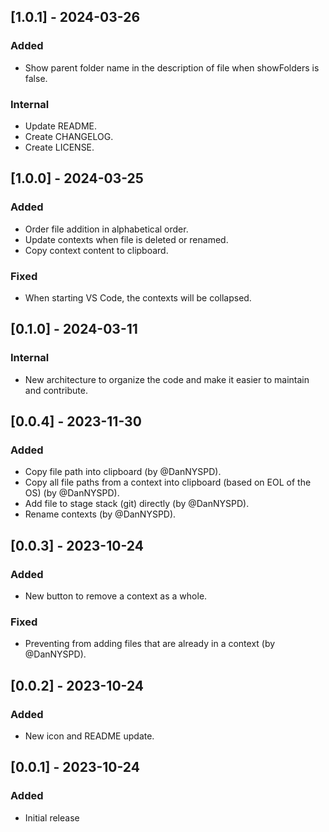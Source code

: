 ## [1.0.1] - 2024-03-26
### Added
- Show parent folder name in the description of file when showFolders is false.

### Internal
- Update README.
- Create CHANGELOG.
- Create LICENSE.

## [1.0.0] - 2024-03-25
### Added
- Order file addition in alphabetical order.
- Update contexts when file is deleted or renamed.
- Copy context content to clipboard.

### Fixed
- When starting VS Code, the contexts will be collapsed.

## [0.1.0] - 2024-03-11
### Internal
- New architecture to organize the code and make it easier to maintain and contribute.

## [0.0.4] - 2023-11-30
### Added
- Copy file path into clipboard (by @DanNYSPD).
- Copy all file paths from a context into clipboard (based on EOL of the OS) (by @DanNYSPD).
- Add file to stage stack (git) directly (by @DanNYSPD).
- Rename contexts (by @DanNYSPD).


## [0.0.3] - 2023-10-24
### Added
- New button to remove a context as a whole.

### Fixed
- Preventing from adding files that are already in a context (by @DanNYSPD).


## [0.0.2] - 2023-10-24
### Added
- New icon and README update.


## [0.0.1] - 2023-10-24
### Added
- Initial release
